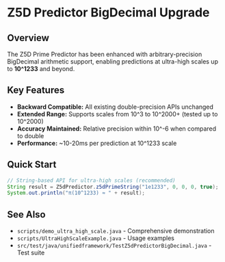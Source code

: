 # Z5D Predictor BigDecimal Upgrade

## Overview

The Z5D Prime Predictor has been enhanced with arbitrary-precision BigDecimal arithmetic support, enabling predictions at ultra-high scales up to **10^1233** and beyond.

## Key Features

- **Backward Compatible:** All existing double-precision APIs unchanged
- **Extended Range:** Supports scales from 10^3 to 10^2000+ (tested up to 10^2000)
- **Accuracy Maintained:** Relative precision within 10^-6 when compared to double
- **Performance:** ~10-20ms per prediction at 10^1233 scale

## Quick Start

```java
// String-based API for ultra-high scales (recommended)
String result = Z5dPredictor.z5dPrimeString("1e1233", 0, 0, 0, true);
System.out.println("π(10^1233) ≈ " + result);
```

## See Also

- `scripts/demo_ultra_high_scale.java` - Comprehensive demonstration
- `scripts/UltraHighScaleExample.java` - Usage examples
- `src/test/java/unifiedframework/TestZ5dPredictorBigDecimal.java` - Test suite
